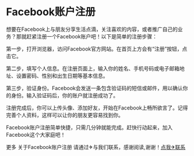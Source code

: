 # Facebook账户注册

想要在Facebook上与朋友分享生活点滴，关注喜欢的内容，或者推广自己的业务？那就赶紧注册一个Facebook账户吧！以下是简单的注册步骤：

第一步，打开浏览器，访问Facebook官方网站。在首页上方会有“注册”按钮，点击它。

第二步，填写个人信息。在注册页面上，输入你的姓名、手机号码或电子邮箱地址、设置密码、性别和出生日期等基本信息。

第三步，验证身份。Facebook会发送一条包含验证码的短信或邮件，用以确认你的身份。输入验证码后，你的账户就注册成功了。

注册完成后，你可以上传头像、添加好友，开始在Facebook上畅所欲言了。记得完善个人资料，这样可以让你的朋友更容易找到你。

Facebook账户注册简单快捷，只需几分钟就能完成。赶快行动起来，加入Facebook这个大家庭吧！

更多 关于Facebook账户注册 请通过✈与我们联系，感谢阅读,谢谢！[点我✈联系](https://b.k02.cc)